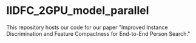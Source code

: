 # IIDFC_2GPU_model_parallel

This repository hosts our code for our paper "Improved Instance Discrimination and Feature Compactness for End-to-End Person Search."
